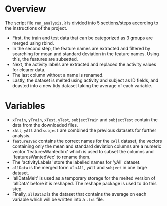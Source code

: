# Overview

The script file `run_analysis.R` is divided into 5 sections/steps according to the instructions of the project.

* First, the train and test data that can be categorized as 3 groups are merged using rbind.
* In the second step, the feature names are extracted and filtered by searching for mean and standard deviation in the feature names. Using this, the features are subsetted.
* Next, the activity labels are extracted and replaced the activity values for clearer data.
* The last column without a name is renamed.
* Lastly, the dataset is melted using activity and subject as ID fields, and dcasted into a new tidy dataset taking the average of each variable.

# Variables

* `xTrain`, `yTrain`, `xTest`, `yTest`, `subjectTrain` and `subjectTest` contain the data from the downloaded files.
* `xAll`, `yAll` and `subject` are combined the previous datasets for further analysis.
* `featuresVec` contains the correct names for the `xAll` dataset, the vectors containing only the mean and standard deviation columns are a numeric vector 'featuresWantedIdx' which is used to subset the columns and 'featuresWantedVec' to rename them.
* The 'activityLabels' store the labelled names for 'yAll' dataset.
* `allData` is the merged form of  `xAll`, `yAll` and `subject` in one large dataset.
* 'allDataMelt' is used as a temporary storage for the melted version of 'allData' before it is reshaped. The reshape package is used to do this step.
* Finally, `allData2` is the dataset that contains the average on each variable which will be written into a `.txt` file.